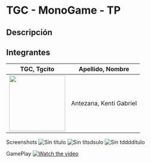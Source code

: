 # TGC - MonoGame - TP

## Descripción


## Integrantes

TGC, Tgcito  |  Apellido, Nombre
------------ | -------------
|<img src="https://github.com/mSpagnol/2023-1C-3051-lepreguntoAChatGPT/assets/82678482/f772b697-1a7e-4471-bcd3-de3828c3df25)"  width="150" > | Antezana, Kenti Gabriel |

Screenshots
![Sin título](https://github.com/mSpagnol/2023-1C-3051-lepreguntoAChatGPT/assets/82678482/cc5c5fc9-61e3-4a69-bad0-6b7db529377f)
![Sin títsdsulo](https://github.com/mSpagnol/2023-1C-3051-lepreguntoAChatGPT/assets/82678482/a8a648dc-11a6-4473-b1e2-6756e1c8eb58)
![Sin tddddítulo](https://github.com/mSpagnol/2023-1C-3051-lepreguntoAChatGPT/assets/82678482/e66f70d6-c8a9-41a6-8ce5-1af0373b67f4)




GamePlay
[![Watch the video](https://img.youtube.com/vi/2RKeCRaWuZo/maxresdefault.jpg)](https://youtu.be/Uvi3mr6iRkE)


